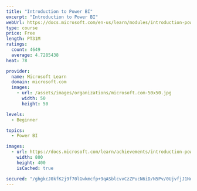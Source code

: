 ```yaml
---
title: "Introduction to Power BI"
excerpt: "Introduction to Power BI"
webUrl: https://docs.microsoft.com/en-us/learn/modules/introduction-power-bi/
type: course
price: Free
length: PT31M
ratings:
  count: 4649
  average: 4.7285438
heat: 78

provider:
  name: Microsoft Learn
  domain: microsoft.com
  images:
    - url: /assets/images/organizations/microsoft.com-50x50.jpg
      width: 50
      height: 50

levels:
  - Beginner

topics:
  - Power BI

images:
  - url: https://docs.microsoft.com/learn/achievements/introduction-power-bi-social.png
    width: 800
    height: 400
    isCached: true

secured: "/ghgkcJ0kfK2j9f70lGwkmcfp+9qASblcvvCzZPucN6iD/N5Pv/0UjvfjJ1NdsRgK98J0b9Oj/9LY4LKMeJlRdniUVL3cvDk6wckJhtee/4i4y0MMQOHzp1HqV1yHseiyfXH2J5HMtgN0rKTDQ7ZvxQcbtK5lRu+Fa0gLJYJ1n/hNDO6ByiC9tOGD3Kp74X+ziO5wZBp5up/ICOU/KIpsX/AlinHsTiDUZJYYnSGkRiDXWccEpadB0L4vic2RxE1pCgvVmejmUYXmFm6Huw+wsHaMHyBNJo5gKFVeEIZnOOku4qI4OFn6utwAbwxipIjfmZUlkenAcfkhcWVM3GEJ850TnUfcecXMXuFa8BHh2ZJotQoY7Ryq2u3SRST54KMc+Ma50g2vx0A3GJNYUhz/msgd9+sfqOuAC4lnPwCQC8=;+xGCyniDn5umBwVvXnNpnw=="
---
```


